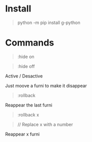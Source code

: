 # Install

> python -m pip install g-python

# Commands

> :hide on

> :hide off

Active / Desactive

Just moove a furni to make it disappear

> :rollback

Reappear the last furni

> :rollback x

> // Replace x with a number
 
Reappear x furni
